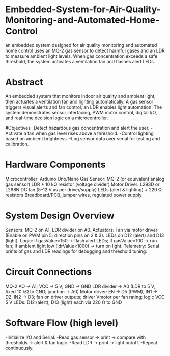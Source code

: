 # Embedded-System-for-Air-Quality-Monitoring-and-Automated-Home-Control
an embedded system designed for air quality monitoring and automated home control uses an MQ-2 gas sensor to detect harmful gases and an LDR to measure ambient light levels. When gas concentration exceeds a safe threshold, the system activates a ventilation fan and flashes alert LEDs.

# Abstract
An embedded system that monitors indoor air quality and ambient light, then actuates a ventilation fan and lighting automatically. A gas sensor triggers visual alerts and fan control; an LDR enables light automation. The system demonstrates sensor interfacing, PWM motor control, digital I/O, and real-time decision logic on a microcontroller.

#Objectives
-Detect hazardous gas concentration and alert the user.
-Activate a fan when gas level rises above a threshold.
-Control lighting based on ambient brightness.
-Log sensor data over serial for testing and calibration.

# Hardware Components
Microcontroller: Arduino Uno/Nano
Gas Sensor: MQ-2 (or equivalent analog gas sensor)
LDR + 10 kΩ resistor (voltage divider)
Motor Driver: L293D or L298N
DC fan (5–12 V as per driver/supply)
LEDs (alert & lighting) + 220 Ω resistors
Breadboard/PCB, jumper wires, regulated power supply

# System Design Overview
Sensors: MQ-2 on A1, LDR divider on A0.
Actuators: Fan via motor driver (Enable on PWM pin 5; direction pins on 2 & 3). LEDs on D12 (alert) and D13 (light).
Logic: If gasValue>150 → flash alert LEDs; if gasValue>100 → run fan; if ambient light low (ldrValue<1000) → turn on light.
Telemetry: Serial prints of gas and LDR readings for debugging and threshold tuning.

# Circuit Connections 
MQ-2 AO → A1; VCC → 5 V; GND → GND
LDR divider → A0 (LDR to 5 V, fixed 10 kΩ to GND; junction → A0)
Motor driver: EN → D5 (PWM), IN1 → D2, IN2 → D3; fan on driver outputs; driver Vmotor per fan rating; logic VCC 5 V
LEDs: D12 (alert), D13 (light) each via 220 Ω to GND

# Software Flow (high level)
-Initialize I/O and Serial.
-Read gas sensor → print → compare with thresholds → alert & fan logic.
-Read LDR → print → light on/off.
-Repeat continuously.
